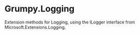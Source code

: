 # Grumpy.Logging
Extension methods for Logging, using the ILogger interface from Microsoft.Extensions.Logging.
